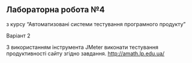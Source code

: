 ﻿## Лабораторна робота №4
з курсу “Автоматизовані системи тестування програмного продукту”

Варіант 2


З використанням інструмента JMeter виконати тестування
продуктивності сайту згідно завдання. 
http://amath.lp.edu.ua/
